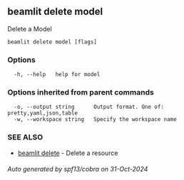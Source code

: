 ## beamlit delete model

Delete a Model

```
beamlit delete model [flags]
```

### Options

```
  -h, --help   help for model
```

### Options inherited from parent commands

```
  -o, --output string      Output format. One of: pretty,yaml,json,table
  -w, --workspace string   Specify the workspace name
```

### SEE ALSO

* [beamlit delete](beamlit_delete.md)	 - Delete a resource

###### Auto generated by spf13/cobra on 31-Oct-2024
